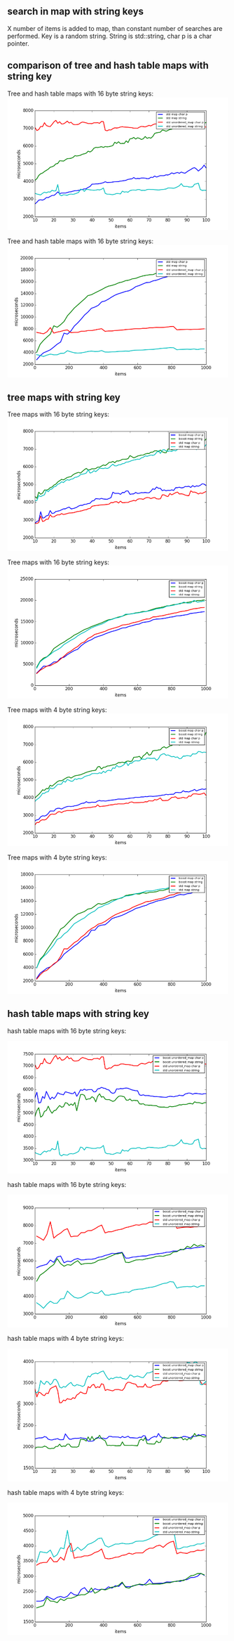 search in map with string keys
------------------------------

X number of items is added to map, than constant number of searches are performed.
Key is a random string. String is std::string, char p is a char pointer.

comparison of tree and hash table maps with string key
------------------------------------------------------

Tree and hash table maps with 16 byte string keys:<br/>
![string map](./plots/string_map_compare_16_100.png)

Tree and hash table maps with 16 byte string keys:<br/>
![string map](./plots/string_map_compare_16_1000.png)

tree maps with string key
-------------------------

Tree maps with 16 byte string keys:<br/>
![string map](./plots/string_map_find_16_100.png)

Tree maps with 16 byte string keys:<br/>
![string map](./plots/string_map_find_16_1000.png)

Tree maps with 4 byte string keys:<br/>
![string map](./plots/string_map_find_4_100.png)

Tree maps with 4 byte string keys:<br/>
![string map](./plots/string_map_find_4_1000.png)

hash table maps with string key
-------------------------------

hash table maps with 16 byte string keys:

![string map](./plots/string_unordered_map_find_16_100.png)

hash table maps with 16 byte string keys:

![string map](./plots/string_unordered_map_find_16_1000.png)

hash table maps with 4 byte string keys:

![string map](./plots/string_unordered_map_find_4_100.png)

hash table maps with 4 byte string keys:

![string map](./plots/string_unordered_map_find_4_1000.png)
